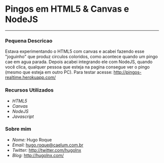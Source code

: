 # Pingos em HTML5 & Canvas e NodeJS #
***
### Pequena Descricao ##
Estava experimentando o HTML5 com canvas e acabei fazendo esse "joguinho" que produz circulos coloridos, como acontece quando um pingo cae em agua parada. Depois acabei integrando ele com NodeJS, quando você clica, qualquer pessoa que esteja na pagina consegue ver o pingo (mesmo que esteja em outro PC).
Para testar acesse: http://pingos-realtime.herokuapp.com/

### Recursos Utilizados ###
* _HTML5_
* _Canvas_
* _NodeJS_
* _Javascript_

### Sobre mim ###
* _Nome:_ Hugo Roque
* _Email:_ hugo.roque@caelum.com.br
* _Twitter:_ http://twitter.com/hugolnx
* _Blog:_ http://hugolnx.com/
